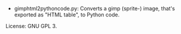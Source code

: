 - gimphtml2pythoncode.py: Converts a gimp (sprite-) image, that's exported as "HTML table", to Python code.

License: GNU GPL 3.
